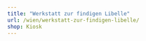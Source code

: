 ```yaml
---
title: "Werkstatt zur findigen Libelle"
url: /wien/werkstatt-zur-findigen-libelle/
shop: Kiosk
---
```

